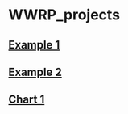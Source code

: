 # WWRP_projects

## [Example 1](/Map1.html)

## [Example 2](/Map2.html)

## [Chart 1](/Chart1.html)
